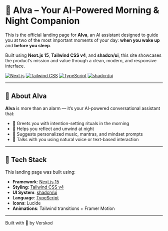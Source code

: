 # 🌅 Alva – Your AI-Powered Morning & Night Companion

This is the official landing page for **Alva**, an AI assistant designed to guide you at two of the most important moments of your day: **when you wake up** and **before you sleep**.

Built using **Next.js 15**, **Tailwind CSS v4**, and **shadcn/ui**, this site showcases the product’s mission and value through a clean, modern, and responsive interface.

[![Next.js](https://img.shields.io/badge/Next.js-15-black)](https://nextjs.org/)
[![Tailwind CSS](https://img.shields.io/badge/Tailwind_CSS-4.0-blue)](https://tailwindcss.com/)
[![TypeScript](https://img.shields.io/badge/TypeScript-5.0-blue)](https://www.typescriptlang.org/)
[![shadcn/ui](https://img.shields.io/badge/shadcn/ui-latest-black)](https://ui.shadcn.com/)

---

## 🎯 About Alva

**Alva** is more than an alarm — it’s your AI-powered conversational assistant that:

- 🧠 Greets you with intention-setting rituals in the morning  
- 🌙 Helps you reflect and unwind at night  
- 🎵 Suggests personalized music, mantras, and mindset prompts  
- 🤖 Talks with you using natural voice or text-based interaction  

---

## 🚀 Tech Stack

This landing page was built using:

- **Framework**: [Next.js 15](https://nextjs.org/)
- **Styling**: [Tailwind CSS v4](https://tailwindcss.com/)
- **UI System**: [shadcn/ui](https://ui.shadcn.com/)
- **Language**: [TypeScript](https://www.typescriptlang.org/)
- **Icons**: Lucide
- **Animations**: Tailwind transitions + Framer Motion

---

 Built with 💙 by Verskod
